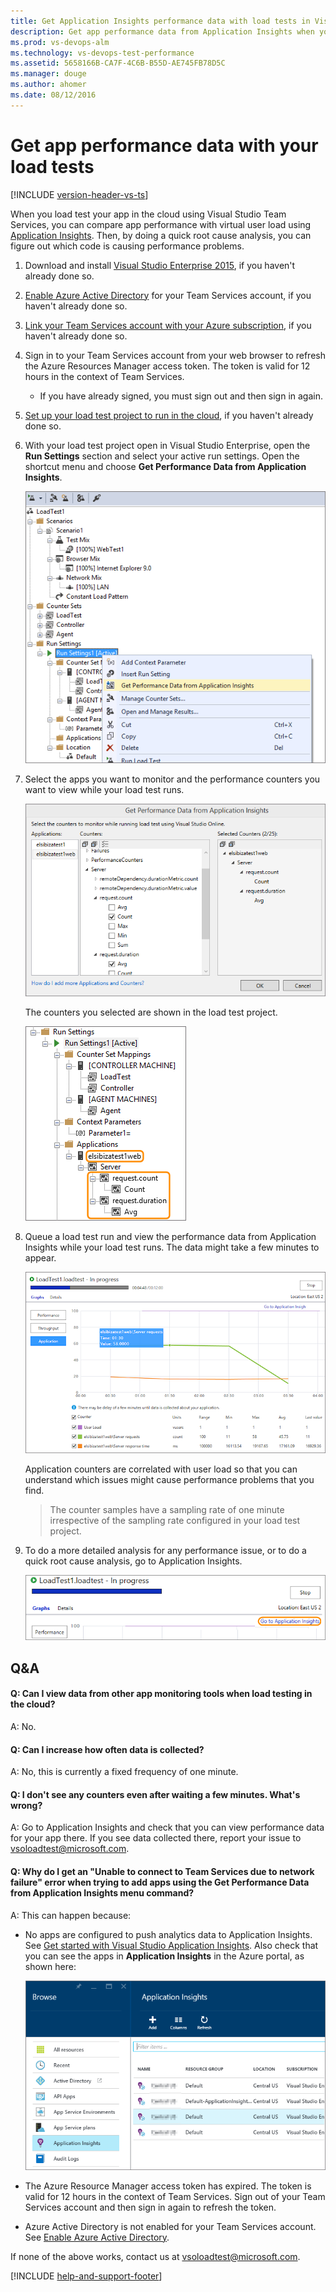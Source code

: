 ```yaml
---
title: Get Application Insights performance data with load tests in Visual Studio Team Services
description: Get app performance data from Application Insights when you load test with Visual Studio Team Services
ms.prod: vs-devops-alm
ms.technology: vs-devops-test-performance
ms.assetid: 5658166B-CA7F-4C6B-B55D-AE745FB78D5C
ms.manager: douge
ms.author: ahomer
ms.date: 08/12/2016
---
```


<a name="ApplicationInsights"></a>
# Get app performance data with your load tests

[!INCLUDE [version-header-vs-ts](../../_shared/version-header-vs-ts.md)]

When you load test your app in the cloud using Visual Studio Team Services, 
you can compare app performance with virtual user load using 
[Application Insights](https://azure.microsoft.com/documentation/articles/app-insights-overview/).
Then, by doing a quick root cause analysis, you can figure out which code 
is causing performance problems.

1. Download and install 
   [Visual Studio Enterprise 2015](https://www.visualstudio.com/downloads/download-visual-studio-vs), 
   if you haven't already done so.

1. [Enable Azure Active Directory](https://www.visualstudio.com/docs/setup-admin/team-services/manage-organization-access-for-your-account-vs)
   for your Team Services account, if you haven't already done so.

1. [Link your Team Services account with your Azure subscription](https://www.visualstudio.com/docs/setup-admin/team-services/manage-organization-access-for-your-account-vs#connect-your-team-services-account-to-your-directory),
   if you haven't already done so.

1. Sign in to your Team Services account from your web browser to refresh the Azure Resources Manager access token. 
   The token is valid for 12 hours in the context of Team Services.

   - If you have already signed, you must sign out and then sign in again.<p />

1. [Set up your load test project to run in the cloud](getting-started-with-performance-testing.md#LoadTestVSIDE), 
   if you haven't already done so.

1. With your load test project open in Visual Studio Enterprise, open the 
   **Run Settings** section and select your active run settings. Open the
   shortcut menu and choose **Get Performance Data from Application Insights**.  

   ![Choosing Get Performance Data from Application Insights](_img/get-performance-data-for-load-tests/get-load-test-insights-01.png)

1. Select the apps you want to monitor and the performance counters 
   you want to view while your load test runs.

   ![Select the apps to monitor and performance counters](_img/get-performance-data-for-load-tests/get-load-test-insights-02.png)

   The counters you selected are shown in the load test project.
 
   ![Performance counters shown in the load test project](_img/get-performance-data-for-load-tests/get-load-test-insights-03.png)
 
1. Queue a load test run and view the performance data from 
   Application Insights while your load test runs. The data might 
   take a few minutes to appear.

   ![To view the performance counters when your load test runs, click Application](_img/get-performance-data-for-load-tests/get-load-test-insights-04.png)

   Application counters are correlated with user load so that you can 
   understand which issues might cause performance problems that you find.
 
   >The counter samples have a sampling rate of one minute irrespective of 
   the sampling rate configured in your load test project. 

1. To do a more detailed analysis for any performance issue, or to do a 
   quick root cause analysis, go to Application Insights.

   ![To get more performance details, click Go to Application Insights](_img/get-performance-data-for-load-tests/LoadTestGoToAppInsights.png)

##  Q&A

<!-- BEGINSECTION class="md-qanda" -->

#### Q: Can I view data from other app monitoring tools when load testing in the cloud?

A: No.

#### Q: Can I increase how often data is collected?

A: No, this is currently a fixed frequency of one minute.

#### Q: I don't see any counters even after waiting a few minutes. What's wrong?

A: Go to Application Insights and check that you can view performance data 
for your app there. If you see data collected there, report your issue to 
[vsoloadtest@microsoft.com](mailto:vsoloadtest@microsoft.com). 

#### Q: Why do I get an "Unable to connect to Team Services due to network failure" error when trying to add apps using the Get Performance Data from Application Insights menu command?
 
A: This can happen because:

* No apps are configured to push analytics data to Application Insights. See 
  [Get started with Visual Studio Application Insights](https://azure.microsoft.com/en-in/documentation/articles/app-insights-get-started/).
  Also check that you can see the apps in **Application Insights** in the 
  Azure portal, as shown here:
  
  ![Checking that the apps are listed in the Azure portal](_img/get-performance-data-for-load-tests/get-load-test-insights-05.png)
 
* The Azure Resource Manager access token has expired. The token is valid for 12 hours 
  in the context of Team Services. Sign out of your Team Services account and then sign 
  in again to refresh the token.

* Azure Active Directory is not enabled for your Team Services account.
  See [Enable Azure Active Directory](https://www.visualstudio.com/docs/setup-admin/team-services/manage-organization-access-for-your-account-vs).

If none of the above works, contact us at [vsoloadtest@microsoft.com](mailto:vsoloadtest@microsoft.com).

<!-- ENDSECTION --> 

[!INCLUDE [help-and-support-footer](../../_shared/help-and-support-footer.md)] 
